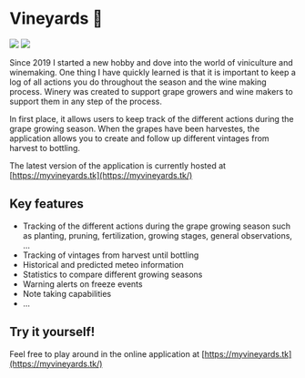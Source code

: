 # Vineyards 🍇
![](https://img.shields.io/badge/Ionic-3880FF?style=for-the-badge&logo=ionic&logoColor=white) ![](https://img.shields.io/github/last-commit/janssenbrm/winery?style=for-the-badge)

Since 2019 I started a new hobby and dove into the world of viniculture and winemaking. One thing I have quickly learned is that it is important to keep a log of all actions you do throughout the season and the wine making process. Winery was created to support grape growers and wine makers to support them in any step of the process.

In first place, it allows users to keep track of the different actions during the grape growing season. When the grapes have been harvestes, the application allows you to create and follow up different vintages from harvest to bottling.

The latest version of the application is currently hosted at [https://myvineyards.tk](https://myvineyards.tk/)

## Key features
* Tracking of the different actions during the grape growing season such as planting, pruning, fertilization, growing stages, general observations, ...
* Tracking of vintages from harvest until bottling
* Historical and predicted meteo information
* Statistics to compare different growing seasons
* Warning alerts on freeze events
* Note taking capabilities
* ...

## Try it yourself!
Feel free to play around in the online application at [https://myvineyards.tk](https://myvineyards.tk/)
